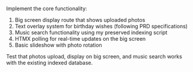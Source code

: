 Implement the core functionality:

1. Big screen display route that shows uploaded photos
2. Text overlay system for birthday wishes (following PRD specifications)
3. Music search functionality using my preserved indexing script
4. HTMX polling for real-time updates on the big screen
5. Basic slideshow with photo rotation

Test that photos upload, display on big screen, and music search works with the existing indexed database.